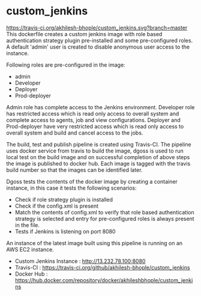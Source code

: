 # custom_jenkins
https://travis-ci.org/akhilesh-bhople/custom_jenkins.svg?branch=master
This dockerfile creates a custom jenkins image with role based authentication strategy plugin pre-installed and some pre-configured roles. A default 'admin' user is created to disable anonymous user access to the instance.

Following roles are pre-configured in the image:
- admin
- Developer
- Deployer
- Prod-deployer

Admin role has complete access to the Jenkins environment.
Developer role has restricted access which is read only access to overall system and complete access to agents, job and view configurations.
Deployer and Prod-deployer have very restricted access which is read only access to overall system and build and cancel access to the jobs.

The build, test and publish pipeline is created using Travis-CI. The pipeline uses docker service from travis to build the image, dgoss is used to run local test on the build image and on successful completion of above steps the image is published to docker hub. Each image is tagged with the travis build number so that the images can be identified later.

Dgoss tests the contents of the docker image by creating a container instance, in this case it tests the following scenarios:
- Check if role strategy plugin is installed
- Check if the config.xml is present
- Match the contents of config.xml to verify that role based authentication strategy is selected and entry for pre-configured roles is always present in the file.
- Tests if Jenkins is listening on port 8080

An instance of the latest image built using this pipeline is running on an AWS EC2 instance.

- Custom Jenkins Instance : http://13.232.78.100:8080
- Travis-CI : https://travis-ci.org/github/akhilesh-bhople/custom_jenkins
- Docker Hub : https://hub.docker.com/repository/docker/akhileshbhople/custom_jenkins
